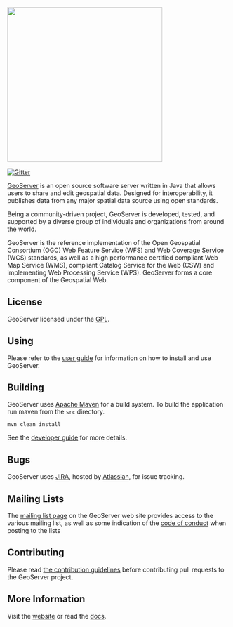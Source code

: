 <img src="/doc/en/themes/geoserver/static/GeoServer_500.png" width="353">

[![Gitter](https://badges.gitter.im/geoserver/geoserver.svg)](https://gitter.im/geoserver/geoserver?utm_source=badge&utm_medium=badge&utm_campaign=pr-badge&utm_content=badge)

[GeoServer](http://geoserver.org) is an open source software server written in Java that 
allows users to share and edit geospatial data. Designed for interoperability, it publishes data from 
any major spatial data source using open standards.

Being a community-driven project, GeoServer is developed, tested, and supported by a diverse group of 
individuals and organizations from around the world.

GeoServer is the reference implementation of the Open Geospatial Consortium (OGC) 
Web Feature Service (WFS) and Web Coverage Service (WCS) standards, as well as a high performance 
certified compliant Web Map Service (WMS), compliant Catalog Service for the Web (CSW)
and implementing Web Processing Service (WPS). 
GeoServer forms a core component of the Geospatial Web.

## License

GeoServer licensed under the [GPL](http://docs.geoserver.org/latest/en/user/introduction/license.html).

## Using

Please refer to the [user guide](http://docs.geoserver.org/latest/en/user/) for information
on how to install and use GeoServer.

## Building

GeoServer uses [Apache Maven](http://maven.apache.org/) for a build system. To 
build the application run maven from the ```src``` directory.

    mvn clean install

See the [developer guide](http://docs.geoserver.org/latest/en/developer/) 
for more details.

## Bugs

GeoServer uses [JIRA](https://osgeo-org.atlassian.net/projects/GEOS), hosted by 
[Atlassian](https://www.atlassian.com/), for issue tracking.

## Mailing Lists

The [mailing list page](http://geoserver.org/comm/) on the GeoServer web site provides
access to the various mailing list, as well as some indication of the [code of conduct](http://geoserver.org/comm/userlist-guidelines.html) when posting to the lists

## Contributing

Please read [the contribution guidelines](https://github.com/geoserver/geoserver/blob/master/CONTRIBUTING.md) before contributing pull requests to the GeoServer project.

## More Information

Visit the [website](http://geoserver.org/) or read the [docs](http://docs.geoserver.org/). 
